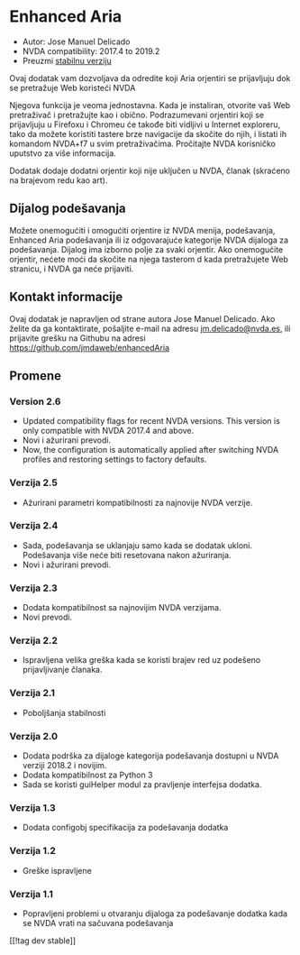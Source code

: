 # Enhanced Aria #

* Autor: Jose Manuel Delicado
* NVDA compatibility: 2017.4 to 2019.2
* Preuzmi [stabilnu verziju][1]

Ovaj dodatak vam dozvoljava da odredite koji Aria orjentiri se prijavljuju
dok se pretražuje Web koristeći NVDA

Njegova funkcija je veoma jednostavna. Kada je instaliran, otvorite vaš Web
pretraživač i pretražujte kao i obično. Podrazumevani orjentiri koji se
prijavljuju u Firefoxu i Chromeu će takođe biti vidljivi u Internet
exploreru, tako da možete koristiti tastere brze navigacije da skočite do
njih, i listati ih komandom NVDA+f7 u svim pretraživačima. Pročitajte NVDA
korisničko uputstvo za više informacija.

Dodatak dodaje dodatni orjentir koji nije uključen u NVDA, članak (skraćeno
na brajevom redu kao art).

## Dijalog podešavanja

Možete onemogućiti i omogućiti orjentire iz NVDA menija, podešavanja,
Enhanced Aria podešavanja ili iz odgovarajuće kategorije NVDA dijaloga za
podešavanja. Dijalog ima izborno polje za svaki orjentir. Ako onemogućite
orjentir, nećete moći da skočite na njega tasterom d kada pretražujete Web
stranicu, i NVDA ga neće prijaviti.

## Kontakt informacije

Ovaj dodatak je napravljen od strane autora Jose Manuel Delicado. Ako želite
da ga kontaktirate, pošaljite e-mail na adresu jm.delicado@nvda.es, ili
prijavite grešku na Githubu na adresi
https://github.com/jmdaweb/enhancedAria

## Promene

### Version 2.6

* Updated compatibility flags for recent NVDA versions. This version is only
  compatible with NVDA 2017.4 and above.
* Novi i ažurirani prevodi.
* Now, the configuration is automatically applied after switching NVDA
  profiles and restoring settings to factory defaults.

### Verzija 2.5

* Ažurirani parametri kompatibilnosti za najnovije NVDA verzije.

### Verzija 2.4

* Sada, podešavanja se uklanjaju samo kada se dodatak ukloni. Podešavanja
  više neće biti resetovana nakon ažuriranja.
* Novi i ažurirani prevodi.

### Verzija 2.3

* Dodata kompatibilnost sa najnovijim NVDA verzijama.
* Novi prevodi.

### Verzija 2.2

* Ispravljena velika greška kada se koristi brajev red uz podešeno
  prijavljivanje članaka.

### Verzija 2.1

* Poboljšanja stabilnosti

### Verzija 2.0

* Dodata podrška za dijaloge kategorija podešavanja dostupni u NVDA verziji
  2018.2 i novijim.
* Dodata kompatibilnost za Python 3
* Sada se koristi guiHelper modul za pravljenje interfejsa dodatka.

### Verzija 1.3

* Dodata configobj specifikacija za podešavanja dodatka

### Verzija 1.2

* Greške ispravljene

### Verzija 1.1

* Popravljeni problemi u otvaranju dijaloga za podešavanje dodatka kada se
  NVDA vrati na sačuvana podešavanja

[[!tag dev stable]]

[1]: https://addons.nvda-project.org/files/get.php?file=earia
